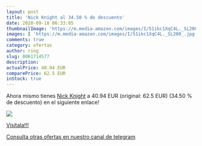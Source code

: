 ```yaml
---
layout: post
title: 'Nick Knight al 34.50 % de descuento'
date: 2020-09-18 06:33:05
thumbnailImage: 'https://m.media-amazon.com/images/I/51ikc1XqC4L._SL200_.jpg'
images: [ 'https://m.media-amazon.com/images/I/51ikc1XqC4L._SL200_.jpg' ]
comments: true
category: ofertas
author: ring
slug: 0061714577
description:
actualPrice: 40.94 EUR
comparePrice: 62.5 EUR
inStock: true
---
```


Ahora mismo tienes [Nick Knight](https://www.amazon.com/dp/0061714577/?tag=redken08-20) a 40.94 EUR (original: 62.5 EUR) (34.50 %  de descuento) en el siguiente enlace!

[![](https://m.media-amazon.com/images/I/51ikc1XqC4L._SL200_.jpg)](https://www.amazon.com/dp/0061714577/?tag=redken08-20)

[Visítala!!!](https://www.amazon.com/dp/0061714577/?tag=redken08-20)

[Consulta otras ofertas en nuestro canal de telegram](https://t.me/s/ofertas25)
